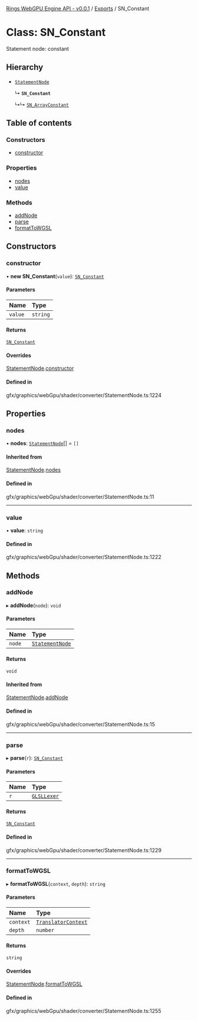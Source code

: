 [Rings WebGPU Engine API - v0.0.1](../README.md) / [Exports](../modules.md) / SN\_Constant

# Class: SN\_Constant

Statement node: constant

## Hierarchy

- [`StatementNode`](StatementNode.md)

  ↳ **`SN_Constant`**

  ↳↳ [`SN_ArrayConstant`](SN_ArrayConstant.md)

## Table of contents

### Constructors

- [constructor](SN_Constant.md#constructor)

### Properties

- [nodes](SN_Constant.md#nodes)
- [value](SN_Constant.md#value)

### Methods

- [addNode](SN_Constant.md#addnode)
- [parse](SN_Constant.md#parse)
- [formatToWGSL](SN_Constant.md#formattowgsl)

## Constructors

### constructor

• **new SN_Constant**(`value`): [`SN_Constant`](SN_Constant.md)

#### Parameters

| Name | Type |
| :------ | :------ |
| `value` | `string` |

#### Returns

[`SN_Constant`](SN_Constant.md)

#### Overrides

[StatementNode](StatementNode.md).[constructor](StatementNode.md#constructor)

#### Defined in

gfx/graphics/webGpu/shader/converter/StatementNode.ts:1224

## Properties

### nodes

• **nodes**: [`StatementNode`](StatementNode.md)[] = `[]`

#### Inherited from

[StatementNode](StatementNode.md).[nodes](StatementNode.md#nodes)

#### Defined in

gfx/graphics/webGpu/shader/converter/StatementNode.ts:11

___

### value

• **value**: `string`

#### Defined in

gfx/graphics/webGpu/shader/converter/StatementNode.ts:1222

## Methods

### addNode

▸ **addNode**(`node`): `void`

#### Parameters

| Name | Type |
| :------ | :------ |
| `node` | [`StatementNode`](StatementNode.md) |

#### Returns

`void`

#### Inherited from

[StatementNode](StatementNode.md).[addNode](StatementNode.md#addnode)

#### Defined in

gfx/graphics/webGpu/shader/converter/StatementNode.ts:15

___

### parse

▸ **parse**(`r`): [`SN_Constant`](SN_Constant.md)

#### Parameters

| Name | Type |
| :------ | :------ |
| `r` | [`GLSLLexer`](GLSLLexer.md) |

#### Returns

[`SN_Constant`](SN_Constant.md)

#### Defined in

gfx/graphics/webGpu/shader/converter/StatementNode.ts:1229

___

### formatToWGSL

▸ **formatToWGSL**(`context`, `depth`): `string`

#### Parameters

| Name | Type |
| :------ | :------ |
| `context` | [`TranslatorContext`](TranslatorContext.md) |
| `depth` | `number` |

#### Returns

`string`

#### Overrides

[StatementNode](StatementNode.md).[formatToWGSL](StatementNode.md#formattowgsl)

#### Defined in

gfx/graphics/webGpu/shader/converter/StatementNode.ts:1255

